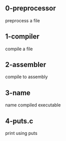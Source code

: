 ## 0-preprocessor

preprocess a file

## 1-compiler

compile a file

## 2-assembler

compile to assembly

## 3-name

name compiled executable

## 4-puts.c

print using puts
